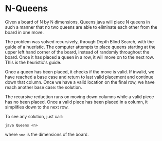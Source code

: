 N-Queens
========
Given a board of N by N dimensions, Queens.java will place N queens in such a manner that no two queens are able to eliminate each other from the board in one move. 

The problem was solved recursively, through Depth Blind Search, with the guide of a hueristic. 
The computer attempts to place queens starting at the upper left hand corner of the board, instead of randomly throughout the board. Once it has placed a queen in a row, it will move on to the next row. This is the heuristic's guide. 

Once a queen has been placed, it checks if the move is valid. If invalid, we have reached a base case and return to last valid placement and continue down that column. Once we have a valid location on the final row, we have reach another base case: the solution.

The recursive reduction runs on moving down columns while a valid piece has no been placed. Once a valid piece has been placed in a column, it simplifies down to the next row. 

To see any solution, just call:
```
java Queens <n>
```
where `<n>` is the dimensions of the board.
